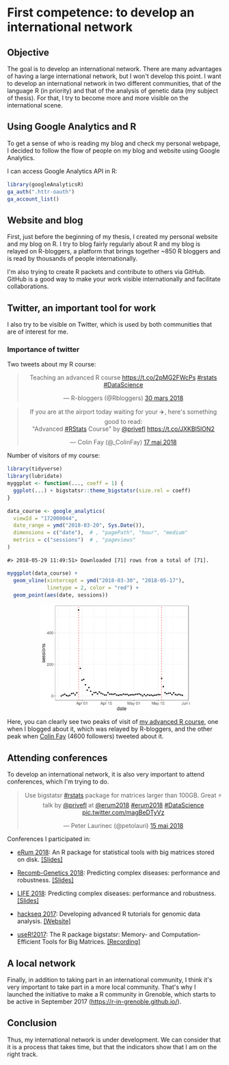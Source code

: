 # First competence: to develop an international network



## Objective

The goal is to develop an international network. There are many advantages of having a large international network, but I won't develop this point. I want to develop an international network in two different communities, that of the language R (in priority) and that of the analysis of genetic data (my subject of thesis). For that, I try to become more and more visible on the international scene.

## Using Google Analytics and R

To get a sense of who is reading my blog and check my personal webpage, I decided to follow the flow of people on my blog and website using Google Analytics.

I can access Google Analytics API in R:


```r
library(googleAnalyticsR)
ga_auth(".httr-oauth")
ga_account_list()
```

<div data-pagedtable="false">
  <script data-pagedtable-source type="application/json">
{"columns":[{"label":["accountId"],"name":[1],"type":["chr"],"align":["left"]},{"label":["accountName"],"name":[2],"type":["chr"],"align":["left"]},{"label":["internalWebPropertyId"],"name":[3],"type":["chr"],"align":["left"]},{"label":["level"],"name":[4],"type":["chr"],"align":["left"]},{"label":["websiteUrl"],"name":[5],"type":["chr"],"align":["left"]},{"label":["webPropertyId"],"name":[6],"type":["chr"],"align":["left"]},{"label":["webPropertyName"],"name":[7],"type":["chr"],"align":["left"]},{"label":["type"],"name":[8],"type":["chr"],"align":["left"]},{"label":["viewId"],"name":[9],"type":["chr"],"align":["left"]},{"label":["viewName"],"name":[10],"type":["chr"],"align":["left"]}],"data":[{"1":"100463316","2":"privefl","3":"172481062","4":"STANDARD","5":"https://privefl.github.io/advr38book/","6":"UA-100463316-5","7":"Advanced R course","8":"WEB","9":"172000044","10":"Toutes les données du site Web"},{"1":"100463316","2":"privefl","3":"147936030","4":"STANDARD","5":"http://r-in-grenoble.github.io/blog/","6":"UA-100463316-2","7":"Blog of the R user group in Grenoble","8":"WEB","9":"152777290","10":"Toutes les données du site Web"},{"1":"100463316","2":"privefl","3":"148988557","4":"STANDARD","5":"http://privefl.github.io/about.html","6":"UA-100463316-3","7":"Mon site web (About)","8":"WEB","9":"153879696","10":"Toutes les données du site Web"},{"1":"100463316","2":"privefl","3":"147313761","4":"STANDARD","5":"https://privefl.github.io/blog","6":"UA-100463316-1","7":"My R blog","8":"WEB","9":"152155542","10":"Toutes les données du site Web"}],"options":{"columns":{"min":{},"max":[10]},"rows":{"min":[10],"max":[10]},"pages":{}}}
  </script>
</div>


## Website and blog

First, just before the beginning of my thesis, I created my personal website and my blog on R. I try to blog fairly regularly about R and my blog is relayed on R-bloggers, a platform that brings together ~850 R bloggers and is read by thousands of people internationally. 

I'm also trying to create R packets and contribute to others via GitHub. GitHub is a good way to make your work visible internationally and facilitate collaborations.

## Twitter, an important tool for work

I also try to be visible on Twitter, which is used by both communities that are of interest for me. 
<!-- I'm starting to have followers, even though I have not yet released any official "R" paper or package. I intend to remedy this by going to present a package of community R 1000 people (http://sched.co/Axrw). It will also be an opportunity to meet people and make contacts. -->

### Importance of twitter

Two tweets about my R course:

<blockquote class="twitter-tweet" data-lang="en" align="center"><p lang="en" dir="ltr">Teaching an advanced R course <a href="https://t.co/2pMG2FWcPs">https://t.co/2pMG2FWcPs</a> <a href="https://twitter.com/hashtag/rstats?src=hash&amp;ref_src=twsrc%5Etfw">#rstats</a> <a href="https://twitter.com/hashtag/DataScience?src=hash&amp;ref_src=twsrc%5Etfw">#DataScience</a></p>&mdash; R-bloggers (@Rbloggers) <a href="https://twitter.com/Rbloggers/status/979539984679161857?ref_src=twsrc%5Etfw">30 mars 2018</a></blockquote>
<script async src="https://platform.twitter.com/widgets.js" charset="utf-8"></script>


<blockquote class="twitter-tweet" data-lang="en" align="center"><p lang="en" dir="ltr">If you are at the airport today waiting for your ✈️, here&#39;s something good to read: <br>&quot;Advanced <a href="https://twitter.com/hashtag/RStats?src=hash&amp;ref_src=twsrc%5Etfw">#RStats</a> Course&quot; by <a href="https://twitter.com/privefl?ref_src=twsrc%5Etfw">@privefl</a>  <a href="https://t.co/JXKBI5lON2">https://t.co/JXKBI5lON2</a></p>&mdash; Colin Fay (@_ColinFay) <a href="https://twitter.com/_ColinFay/status/997073282905067520?ref_src=twsrc%5Etfw">17 mai 2018</a></blockquote>
<script async src="https://platform.twitter.com/widgets.js" charset="utf-8"></script>

Number of visitors of my course:


```r
library(tidyverse)
library(lubridate)
myggplot <- function(..., coeff = 1) {
  ggplot(...) + bigstatsr::theme_bigstatsr(size.rel = coeff)
}
```


```r
data_course <- google_analytics(
  viewId = "172000044",
  date_range = ymd("2018-03-20", Sys.Date()),
  dimensions = c("date"),  # , "pagePath", "hour", "medium"
  metrics = c("sessions")  # , "pageviews"
)
```

```
#> 2018-05-29 11:49:51> Downloaded [71] rows from a total of [71].
```

```r
myggplot(data_course) + 
  geom_vline(xintercept = ymd("2018-03-30", "2018-05-17"), 
             linetype = 2, color = "red") + 
  geom_point(aes(date, sessions))
```

<img src="network_files/figure-html/unnamed-chunk-3-1.svg" width="70%" style="display: block; margin: auto;" />

Here, you can clearly see two peaks of visit of [my advanced R course](https://privefl.github.io/advr38book/), one when I blogged about it, which was relayed by R-bloggers, and the other peak when [Colin Fay](https://twitter.com/_colinfay) (4600 followers) tweeted about it.

## Attending conferences

To develop an international network, it is also very important to attend conferences, which I'm trying to do.

<blockquote class="twitter-tweet" data-lang="en" align="center"><p lang="en" dir="ltr">Use bigstatsr <a href="https://twitter.com/hashtag/rstats?src=hash&amp;ref_src=twsrc%5Etfw">#rstats</a> package for matrices larger than 100GB. Great ⚡ talk by <a href="https://twitter.com/privefl?ref_src=twsrc%5Etfw">@privefl</a> at <a href="https://twitter.com/erum2018?ref_src=twsrc%5Etfw">@erum2018</a> <a href="https://twitter.com/hashtag/erum2018?src=hash&amp;ref_src=twsrc%5Etfw">#erum2018</a> <a href="https://twitter.com/hashtag/DataScience?src=hash&amp;ref_src=twsrc%5Etfw">#DataScience</a> <a href="https://t.co/magBeDTyVz">pic.twitter.com/magBeDTyVz</a></p>&mdash; Peter Laurinec (@petolauri) <a href="https://twitter.com/petolauri/status/996338652820201472?ref_src=twsrc%5Etfw">15 mai 2018</a></blockquote>
<script async src="https://platform.twitter.com/widgets.js" charset="utf-8"></script>

Conferences I participated in:

- [eRum 2018](https://2018.erum.io/): An R package for statistical tools with big matrices stored on disk. [[Slides]](https://privefl.github.io/eRum-2018/slides.html)

- [Recomb-Genetics 2018](http://recomb2018.fr/recomb-genetics/): Predicting complex diseases: performance and robustness. [[Slides]](https://privefl.github.io/thesis-docs/recomb18.html)

- [LIFE 2018](https://life.univ-grenoble-alpes.fr/life-world/events-news/life-annual-meeting-725690.htm?RH=11210192165071361): Predicting complex diseases: performance and robustness. [[Slides]](https://github.com/privefl/paper2-PRS/blob/master/LIFE/pres-f-priv%C3%A9.pdf)

- [hackseq 2017](http://www.hackseq.com/): Developing advanced R tutorials for genomic data analysis. [[Website]](https://hackseq.github.io/2017_project_5/)

- [useR!2017](https://user2017.brussels/): The R package bigstatsr:
Memory- and Computation-Efficient Tools for Big Matrices. [[Recording]](https://t.co/aYt0q8MeXJ)

## A local network

Finally, in addition to taking part in an international community, I think it's very important to take part in a more local community. That's why I launched the initiative to make a R community in Grenoble, which starts to be active in September 2017 (https://r-in-grenoble.github.io/).

## Conclusion

Thus, my international network is under development. We can consider that it is a process that takes time, but that the indicators show that I am on the right track.


